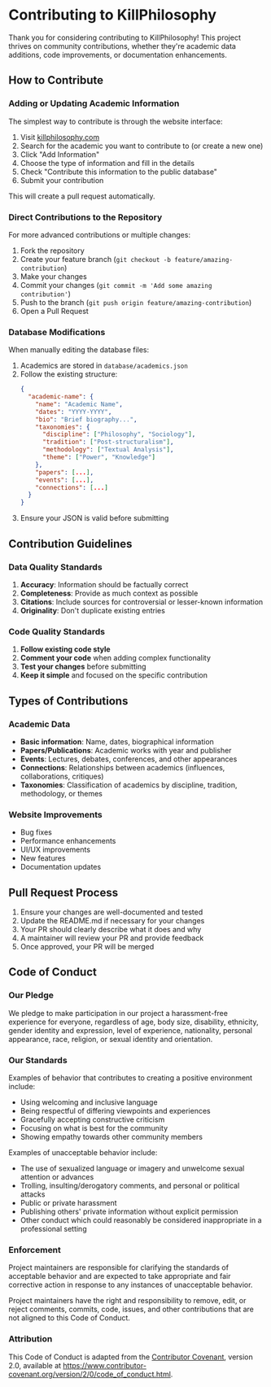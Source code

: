 # Contributing to KillPhilosophy

Thank you for considering contributing to KillPhilosophy! This project thrives on community contributions, whether they're academic data additions, code improvements, or documentation enhancements.

## How to Contribute

### Adding or Updating Academic Information

The simplest way to contribute is through the website interface:

1. Visit [killphilosophy.com](https://username.github.io/killphilosophy.com)
2. Search for the academic you want to contribute to (or create a new one)
3. Click "Add Information"
4. Choose the type of information and fill in the details
5. Check "Contribute this information to the public database"
6. Submit your contribution

This will create a pull request automatically.

### Direct Contributions to the Repository

For more advanced contributions or multiple changes:

1. Fork the repository
2. Create your feature branch (`git checkout -b feature/amazing-contribution`)
3. Make your changes
4. Commit your changes (`git commit -m 'Add some amazing contribution'`)
5. Push to the branch (`git push origin feature/amazing-contribution`)
6. Open a Pull Request

### Database Modifications

When manually editing the database files:

1. Academics are stored in `database/academics.json`
2. Follow the existing structure:
   ```json
   {
     "academic-name": {
       "name": "Academic Name",
       "dates": "YYYY-YYYY",
       "bio": "Brief biography...",
       "taxonomies": {
         "discipline": ["Philosophy", "Sociology"],
         "tradition": ["Post-structuralism"],
         "methodology": ["Textual Analysis"],
         "theme": ["Power", "Knowledge"]
       },
       "papers": [...],
       "events": [...],
       "connections": [...]
     }
   }
   ```
3. Ensure your JSON is valid before submitting

## Contribution Guidelines

### Data Quality Standards

1. **Accuracy**: Information should be factually correct
2. **Completeness**: Provide as much context as possible
3. **Citations**: Include sources for controversial or lesser-known information
4. **Originality**: Don't duplicate existing entries

### Code Quality Standards

1. **Follow existing code style**
2. **Comment your code** when adding complex functionality
3. **Test your changes** before submitting
4. **Keep it simple** and focused on the specific contribution

## Types of Contributions

### Academic Data

- **Basic information**: Name, dates, biographical information
- **Papers/Publications**: Academic works with year and publisher
- **Events**: Lectures, debates, conferences, and other appearances
- **Connections**: Relationships between academics (influences, collaborations, critiques)
- **Taxonomies**: Classification of academics by discipline, tradition, methodology, or themes

### Website Improvements

- Bug fixes
- Performance enhancements
- UI/UX improvements
- New features
- Documentation updates

## Pull Request Process

1. Ensure your changes are well-documented and tested
2. Update the README.md if necessary for your changes
3. Your PR should clearly describe what it does and why
4. A maintainer will review your PR and provide feedback
5. Once approved, your PR will be merged

## Code of Conduct

### Our Pledge

We pledge to make participation in our project a harassment-free experience for everyone, regardless of age, body size, disability, ethnicity, gender identity and expression, level of experience, nationality, personal appearance, race, religion, or sexual identity and orientation.

### Our Standards

Examples of behavior that contributes to creating a positive environment include:

- Using welcoming and inclusive language
- Being respectful of differing viewpoints and experiences
- Gracefully accepting constructive criticism
- Focusing on what is best for the community
- Showing empathy towards other community members

Examples of unacceptable behavior include:

- The use of sexualized language or imagery and unwelcome sexual attention or advances
- Trolling, insulting/derogatory comments, and personal or political attacks
- Public or private harassment
- Publishing others' private information without explicit permission
- Other conduct which could reasonably be considered inappropriate in a professional setting

### Enforcement

Project maintainers are responsible for clarifying the standards of acceptable behavior and are expected to take appropriate and fair corrective action in response to any instances of unacceptable behavior.

Project maintainers have the right and responsibility to remove, edit, or reject comments, commits, code, issues, and other contributions that are not aligned to this Code of Conduct.

### Attribution

This Code of Conduct is adapted from the [Contributor Covenant](https://www.contributor-covenant.org), version 2.0, available at https://www.contributor-covenant.org/version/2/0/code_of_conduct.html.
